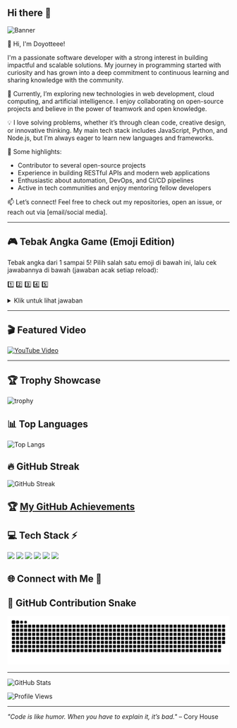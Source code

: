 ## Hi there 👋

![Banner](https://capsule-render.vercel.app/api?type=waving&color=gradient&height=180&section=header&text=Welcome%20to%20Doyotteee's%20Profile!&fontSize=32&fontAlignY=40&desc=Let's%20Code%20and%20Have%20Fun!&descAlignY=60)

👋 Hi, I'm Doyotteee!

I'm a passionate software developer with a strong interest in building impactful and scalable solutions. My journey in programming started with curiosity and has grown into a deep commitment to continuous learning and sharing knowledge with the community.

🌱 Currently, I’m exploring new technologies in web development, cloud computing, and artificial intelligence. I enjoy collaborating on open-source projects and believe in the power of teamwork and open knowledge.

💡 I love solving problems, whether it’s through clean code, creative design, or innovative thinking. My main tech stack includes JavaScript, Python, and Node.js, but I’m always eager to learn new languages and frameworks.

🚀 Some highlights:
- Contributor to several open-source projects
- Experience in building RESTful APIs and modern web applications
- Enthusiastic about automation, DevOps, and CI/CD pipelines
- Active in tech communities and enjoy mentoring fellow developers

📫 Let’s connect! Feel free to check out my repositories, open an issue, or reach out via [email/social media].

---

## 🎮 Tebak Angka Game (Emoji Edition)

Tebak angka dari 1 sampai 5! Pilih salah satu emoji di bawah ini, lalu cek jawabannya di bawah (jawaban acak setiap reload):

1️⃣ 2️⃣ 3️⃣ 4️⃣ 5️⃣

<details>
<summary>Klik untuk lihat jawaban</summary>

🎉 Angka yang benar adalah: <b>$(echo $((RANDOM % 5 + 1)))</b> 🎉

</details>

---

## 🎬 Featured Video

[![YouTube Video](https://img.youtube.com/vi/U-IVndCqXWc/0.jpg)](https://www.youtube.com/watch?v=U-IVndCqXWc)

---

## 🏆 Trophy Showcase

![trophy](https://github-profile-trophy.vercel.app/?username=doyotteee&theme=radical)

## 📊 Top Languages

![Top Langs](https://github-readme-stats.vercel.app/api/top-langs/?username=doyotteee&layout=compact&theme=radical)

## 🔥 GitHub Streak

![GitHub Streak](https://streak-stats.demolab.com?user=doyotteee&theme=radical)

## 🏆 [My GitHub Achievements](https://github.com/doyotteee?tab=achievements)

## 💻 Tech Stack ⚡

<p align="left">
  <img src="https://img.shields.io/badge/JavaScript-F7DF1E?style=for-the-badge&logo=javascript&logoColor=black"/>
  <img src="https://img.shields.io/badge/Python-3776AB?style=for-the-badge&logo=python&logoColor=white"/>
  <img src="https://img.shields.io/badge/Node.js-339933?style=for-the-badge&logo=nodedotjs&logoColor=white"/>
  <img src="https://img.shields.io/badge/React-20232A?style=for-the-badge&logo=react&logoColor=61DAFB"/>
  <img src="https://img.shields.io/badge/GitHub-181717?style=for-the-badge&logo=github&logoColor=white"/>
  <img src="https://img.shields.io/badge/VS%20Code-007ACC?style=for-the-badge&logo=visual-studio-code&logoColor=white"/>
</p>

## 🌐 Connect with Me 🍬



## 🐍 GitHub Contribution Snake

![snake gif](https://github.com/doyotteee/doyotteee/blob/output/github-snake.svg)

---

![GitHub Stats](https://github-readme-stats.vercel.app/api?username=doyotteee&show_icons=true&theme=radical)

![Profile Views](https://komarev.com/ghpvc/?username=doyotteee&color=blue)

---

*"Code is like humor. When you have to explain it, it’s bad."* – Cory House
